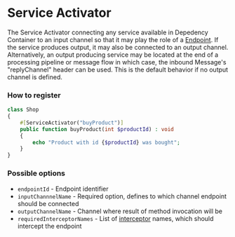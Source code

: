 # Service Activator

The Service Activator connecting any service available in Depedency Container to an input channel so that it may play the role of a [Endpoint](./). If the service produces output, it may also be connected to an output channel.   
Alternatively, an output producing service may be located at the end of a processing pipeline or message flow in which case, the inbound Message's "replyChannel" header can be used. This is the default behavior if no output channel is defined.

### How to register

```php
class Shop
{
    #[ServiceActivator("buyProduct")] 
    public function buyProduct(int $productId) : void
    {
        echo "Product with id {$productId} was bought";
    }
}
```

### Possible options

* `endpointId` - Endpoint identifier 
* `inputChannnelName` - Required option, defines to which channel endpoint should be connected
* `outputChannelName` - Channel where result of method invocation will be 
* `requiredInterceptorNames` - List of [interceptor](../../../modelling/interceptors.md) names, which should intercept the endpoint


